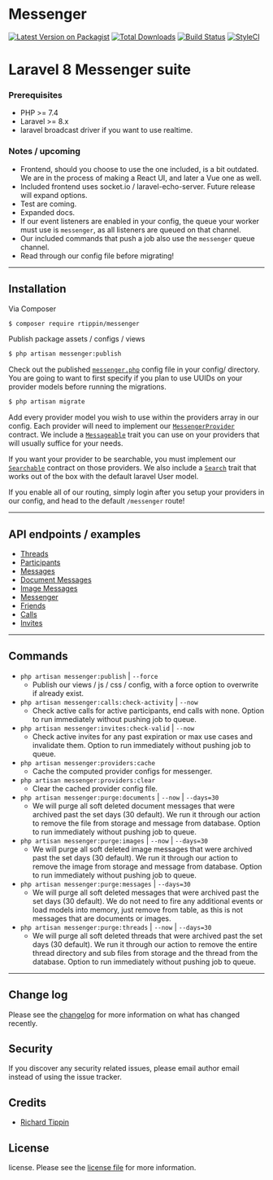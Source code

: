 # Messenger

[![Latest Version on Packagist][ico-version]][link-packagist]
[![Total Downloads][ico-downloads]][link-downloads]
[![Build Status][ico-travis]][link-travis]
[![StyleCI][ico-styleci]][link-styleci]

# Laravel 8 Messenger suite

### Prerequisites
- PHP >= 7.4
- Laravel >= 8.x
- laravel broadcast driver if you want to use realtime.

### Notes / upcoming
- Frontend, should you choose to use the one included, is a bit outdated. We are in the process of making a React UI, and later a Vue one as well.
- Included frontend uses socket.io / laravel-echo-server. Future release will expand options.
- Test are coming.
- Expanded docs.
- If our event listeners are enabled in your config, the queue your worker must use is `messenger`, as all listeners are queued on that channel.
- Our included commands that push a job also use the `messenger` queue channel.
- Read through our config file before migrating!

---

## Installation

Via Composer

``` bash
$ composer require rtippin/messenger
```

Publish package assets / configs / views

```bash
$ php artisan messenger:publish
```

Check out the published [`messenger.php`][link-config] config file in your config/ directory. You are going to want to first specify if you plan to use UUIDs on your provider models before running the migrations.

```bash
$ php artisan migrate
```

Add every provider model you wish to use within the providers array in our config. Each provider will need to implement our [`MessengerProvider`][link-messenger-contract] contract. We include a [`Messageable`][link-messageable] trait you can use on your providers that will usually suffice for your needs.

If you want your provider to be searchable, you must implement our [`Searchable`][link-searchable] contract on those providers. We also include a [`Search`][link-search] trait that works out of the box with the default laravel User model.


If you enable all of our routing, simply login after you setup your providers in our config, and head to the default `/messenger` route!

---

## API endpoints / examples

- [Threads][link-threads]
- [Participants][link-participants]
- [Messages][link-messages]
- [Document Messages][link-documents]
- [Image Messages][link-images]
- [Messenger][link-messenger]
- [Friends][link-friends]
- [Calls][link-calls]
- [Invites][link-invites]

---

## Commands

- `php artisan messenger:publish` | `--force`
    * Publish our views / js / css / config, with a force option to overwrite if already exist.
- `php artisan messenger:calls:check-activity` | `--now`
    * Check active calls for active participants, end calls with none. Option to run immediately without pushing job to queue.
- `php artisan messenger:invites:check-valid` | `--now`
    * Check active invites for any past expiration or max use cases and invalidate them. Option to run immediately without pushing job to queue.
- `php artisan messenger:providers:cache`
    * Cache the computed provider configs for messenger.
- `php artisan messenger:providers:clear`
    * Clear the cached provider config file.
- `php artisan messenger:purge:documents` | `--now` | `--days=30`
    * We will purge all soft deleted document messages that were archived past the set days (30 default). We run it through our action to remove the file from storage and message from database. Option to run immediately without pushing job to queue.
- `php artisan messenger:purge:images` | `--now` | `--days=30`
    * We will purge all soft deleted image messages that were archived past the set days (30 default). We run it through our action to remove the image from storage and message from database. Option to run immediately without pushing job to queue.
- `php artisan messenger:purge:messages` | `--days=30`
    * We will purge all soft deleted messages that were archived past the set days (30 default). We do not need to fire any additional events or load models into memory, just remove from table, as this is not messages that are documents or images. 
- `php artisan messenger:purge:threads` | `--now` | `--days=30`
    * We will purge all soft deleted threads that were archived past the set days (30 default). We run it through our action to remove the entire thread directory and sub files from storage and the thread from the database. Option to run immediately without pushing job to queue.

---

## Change log

Please see the [changelog](changelog.md) for more information on what has changed recently.

## Security

If you discover any security related issues, please email author email instead of using the issue tracker.

## Credits

- [Richard Tippin][link-author]

## License

license. Please see the [license file](LICENSE.md) for more information.

[ico-version]: https://img.shields.io/packagist/v/rtippin/messenger.svg?style=plastic
[ico-downloads]: https://img.shields.io/packagist/dt/rtippin/messenger.svg?style=plastic
[ico-travis]: https://img.shields.io/travis/rtippin/messenger/master.svg?style=plastic
[ico-styleci]: https://styleci.io/repos/309521487/shield?style=plastic
[link-packagist]: https://packagist.org/packages/rtippin/messenger
[link-downloads]: https://packagist.org/packages/rtippin/messenger
[link-travis]: https://travis-ci.org/rtippin/messenger
[link-styleci]: https://styleci.io/repos/309521487
[link-author]: https://github.com/rtippin
[link-config]: config/messenger.php
[link-messageable]: src/Traits/Messageable.php
[link-searchable]: src/Contracts/Searchable.php
[link-search]: src/Traits/Search.php
[link-messenger-contract]: src/Contracts/MessengerProvider.php
[link-calls]: docs/Calls.md
[link-documents]: docs/Documents.md
[link-friends]: docs/Friends.md
[link-images]: docs/Images.md
[link-messages]: docs/Messages.md
[link-messenger]: docs/Messenger.md
[link-participants]: docs/Participants.md
[link-threads]: docs/Threads.md
[link-invites]: docs/Invites.md